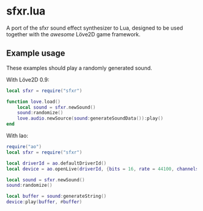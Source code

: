 sfxr.lua
========

A port of the sfxr sound effect synthesizer to Lua, designed to be used
together with the *awesome* Löve2D game framework.


Example usage
-------------

These examples should play a randomly generated sound.

With Löve2D 0.9:
```lua
local sfxr = require("sfxr")

function love.load()
    local sound = sfxr.newSound()
    sound:randomize()
    love.audio.newSource(sound:generateSoundData()):play()
end
```

With lao:
```lua
require("ao")
local sfxr = require("sfxr")

local driverId = ao.defaultDriverId()
local device = ao.openLive(driverId, {bits = 16, rate = 44100, channels = 1})

local sound = sfxr.newSound()
sound:randomize()

local buffer = sound:generateString()
device:play(buffer, #buffer)
```

